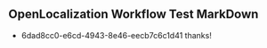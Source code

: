 ## OpenLocalization Workflow Test MarkDown
* 6dad8cc0-e6cd-4943-8e46-eecb7c6c1d41 
thanks!<!--HONumber=Mar16_HO2-->
